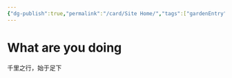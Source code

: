 ```yaml
---
{"dg-publish":true,"permalink":"/card/Site Home/","tags":["gardenEntry"],"noteIcon":"","created":"2024-01-28T22:46:43.745+08:00"}
---
```



# What are you doing

千里之行，始于足下